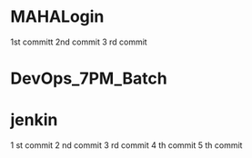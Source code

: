 # MAHALogin
1st committ
2nd commit
3 rd commit


# DevOps_7PM_Batch
# jenkin
1 st commit 
2 nd commit
3 rd commit 
4 th commit
5 th commit
